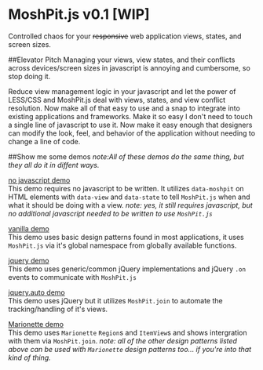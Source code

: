 MoshPit.js v0.1 [WIP]
===========================
Controlled chaos for your ~~responsive~~ web application views, states, and screen sizes.

##Elevator Pitch
Managing your views, view states, and their conflicts across devices/screen sizes in javascript is annoying and cumbersome, so stop doing it.

Reduce view management logic in your javascript and let the power of LESS/CSS and MoshPit.js deal with
views, states, and view conflict resolution.  Now make all of that easy to use and a snap to integrate into existing
applications and frameworks.  Make it so easy I don't need to touch a single line of javascript to use it. Now make it easy
enough that designers can modify the look, feel, and behavior of the application without needing to change a line of code.

##Show me some demos
*note:All of these demos do the same thing, but they all do it in diffent ways.*

[no javascript demo](http://chadillac.github.io/MoshPit.js/demos/demo.html)  
This demo requires no javascript to be written.  It utilizes `data-moshpit` on HTML elements with 
`data-view` and `data-state` to tell `MoshPit.js` when and what it should be doing with a view.
*note: yes, it still requires javascript, but no additional javascript needed to be written to use `MoshPit.js`*

[vanilla demo](http://chadillac.github.io/MoshPit.js/demos/demo.vanilla.html)  
This demo uses basic design patterns found in most applications, it uses `MoshPit.js` via it's global namespace 
from globally available functions.

[jquery demo](http://chadillac.github.io/MoshPit.js/demos/demo.jquery.html)  
This demo uses generic/common jQuery implementations and jQuery `.on` events to communicate with `MoshPit.js`

[jquery.auto demo](http://chadillac.github.io/MoshPit.js/demos/demo.jquery.auto.html)  
This demo uses jQuery but it utilizes `MoshPit.join` to automate the tracking/handling of it's views.

[Marionette demo](http://chadillac.github.io/MoshPit.js/demos/demo.marionette.html)  
This demo uses `Marionette` `Region`s and `ItemView`s and shows intergration with them via `MoshPit.join`.
*note: all of the other design patterns listed above can be used with `Marionette` design patterns too... if you're into that kind of thing.*

